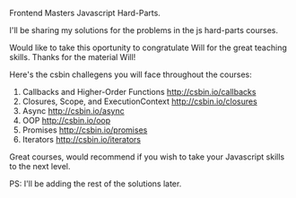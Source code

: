 Frontend Masters Javascript Hard-Parts. 

I'll be sharing my solutions for the problems in the js hard-parts courses.

Would like to take this oportunity to congratulate Will for the great teaching skills.
Thanks for the material Will!

Here's the csbin challegens you will face throughout the courses:

1. Callbacks and Higher-Order Functions http://csbin.io/callbacks
2. Closures, Scope, and ExecutionContext http://csbin.io/closures
3. Async http://csbin.io/async
4. OOP http://csbin.io/oop
5. Promises http://csbin.io/promises
6. Iterators http://csbin.io/iterators

Great courses, would recommend if you wish to take your Javascript skills to the next level.


PS: I'll be adding the rest of the solutions later.
